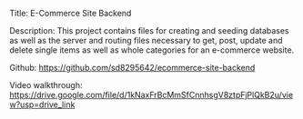 Title: E-Commerce Site Backend

Description: This project contains files for creating and seeding databases as well as the server and routing files necessary to get, post, update and delete single items as well as whole categories for an e-commerce website.

Github: https://github.com/sd8295642/ecommerce-site-backend

Video walkthrough: https://drive.google.com/file/d/1kNaxFrBcMmSfCnnhsgV8ztpFjPlQkB2u/view?usp=drive_link